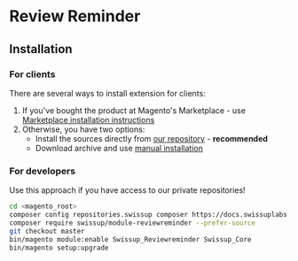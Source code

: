 # Review Reminder

## Installation

### For clients

There are several ways to install extension for clients:

 1. If you've bought the product at Magento's Marketplace - use
    [Marketplace installation instructions](https://docs.magento.com/marketplace/user_guide/buyers/install-extension.html)
 2. Otherwise, you have two options:
    - Install the sources directly from [our repository](https://docs.swissuplabs.com/m2/extensions/reviewreminder/installation/composer/) - **recommended**
    - Download archive and use [manual installation](https://docs.swissuplabs.com/m2/extensions/reviewreminder/installation/manual/)

### For developers

Use this approach if you have access to our private repositories!

```bash
cd <magento_root>
composer config repositories.swissup composer https://docs.swissuplabs.com/packages/
composer require swissup/module-reviewreminder --prefer-source
git checkout master
bin/magento module:enable Swissup_Reviewreminder Swissup_Core
bin/magento setup:upgrade
```
